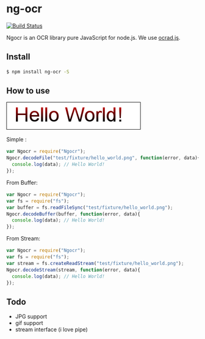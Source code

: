 ng-ocr
============

[![Build Status](https://travis-ci.org/zmatsh/OCR-NODEJS.svg?branch=master)](https://travis-ci.org/zmatsh/OCR-NODEJS)

Ngocr is an OCR library pure JavaScript for node.js.
We use [ocrad.js](https://github.com/antimatter15/ocrad.js/).

Install
---------

```bash
$ npm install ng-ocr -S
```

How to use
---------

![image](test/fixture/hello_world.png)

Simple :

```javascript
var Ngocr = require("Ngocr");
Ngocr.decodeFile("test/fixture/hello_world.png", function(error, data){
  console.log(data); // Hello World!
});
```

From Buffer:

```javascript
var Ngocr = require("Ngocr");
var fs = require("fs");
var buffer = fs.readFileSync("test/fixture/hello_world.png");
Ngocr.decodeBuffer(buffer, function(error, data){
  console.log(data); // Hello World!
});
```

From Stream:

```javascript
var Ngocr = require("Ngocr");
var fs = require("fs");
var stream = fs.createReadStream("test/fixture/hello_world.png");
Ngocr.decodeStream(stream, function(error, data){
  console.log(data); // Hello World!
});
```

Todo
----------

- JPG support
- gif support
- stream interface (i love pipe)
